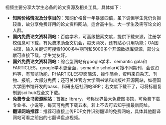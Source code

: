 <!--
 * @Author: syp1996 304899670@qq.com
 * @Date: 2025-06-29 21:45:53
 * @LastEditors: syp1996 304899670@qq.com
 * @LastEditTime: 2025-06-29 21:46:09
 * @FilePath: \markdownLibrary\论文期刊\火速收藏！大学生必备的论文白嫖指南，专业书+翻译一网打尽.md
 * @Description: 这是默认设置,请设置`customMade`, 打开koroFileHeader查看配置 进行设置: https://github.com/OBKoro1/koro1FileHeader/wiki/%E9%85%8D%E7%BD%AE
-->

视频主要分享大学生必备的论文资源及相关工具，具体如下：
- **知网价格情况及分享目的**：知网价格曾一年暴涨四倍，虽下调但学生党仍负担较重，故分享免费好用的论文资料网站，适合高中生、大一学生及需写论文的人群。
- **国内免费论文资料网站**：百度学术，可高级搜索文献，提供下载来源，注册学校信息可下载，有免费求助全文机会，每天两次，还有贴心引用功能；OA图书馆，输入关键词可搜索1000多种期刊和5000多个开源数据库资源，部分文献可直接下载，学生党友好。
- **国外免费论文资料网站**：综合型网站有google学术、semantic gala和FARTICLES，google学术更全面，semantic scholar可搜不同期刊、会议资料等，有预览功能，PHARTICLES界面简洁、操作简单，资料来自杂志、刊物、报纸，大部分免费；还可关注官方大学图书馆和出版社开源网站，如德国大学图书馆开发的bass、科研出版社网站SRP；若文献下载不了，可将标题复制到sci hub找全文下载。
- **免费专业书资源网站**：首推z library，号称世界最大免费图书馆，可免费下载专业书、小说等，每天可免费下载五本，若上不去可去知乎搜最新网址。
- **翻译网站推荐**：推荐可直接上传PDF文件识别翻译的免费网站，具体其他翻译网站可看之前出的七翻译盘点视频。